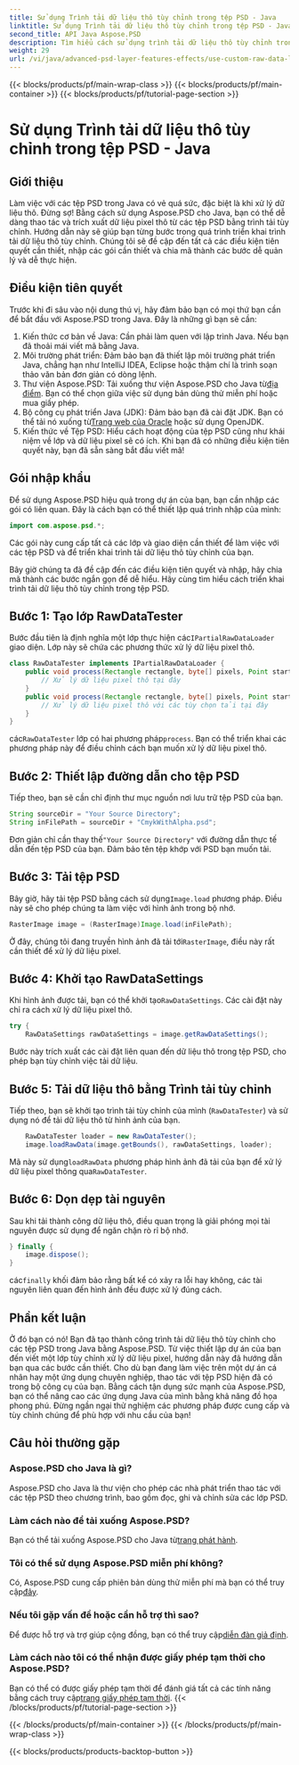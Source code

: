 ```yaml
---
title: Sử dụng Trình tải dữ liệu thô tùy chỉnh trong tệp PSD - Java
linktitle: Sử dụng Trình tải dữ liệu thô tùy chỉnh trong tệp PSD - Java
second_title: API Java Aspose.PSD
description: Tìm hiểu cách sử dụng trình tải dữ liệu thô tùy chỉnh trong tệp PSD bằng Java! Hướng dẫn từng bước này bao gồm mọi thứ từ thiết lập đến dọn dẹp tài nguyên.
weight: 29
url: /vi/java/advanced-psd-layer-features-effects/use-custom-raw-data-loader-psd-files/
---
```


{{< blocks/products/pf/main-wrap-class >}}
{{< blocks/products/pf/main-container >}}
{{< blocks/products/pf/tutorial-page-section >}}

# Sử dụng Trình tải dữ liệu thô tùy chỉnh trong tệp PSD - Java

## Giới thiệu
Làm việc với các tệp PSD trong Java có vẻ quá sức, đặc biệt là khi xử lý dữ liệu thô. Đừng sợ! Bằng cách sử dụng Aspose.PSD cho Java, bạn có thể dễ dàng thao tác và trích xuất dữ liệu pixel thô từ các tệp PSD bằng trình tải tùy chỉnh. Hướng dẫn này sẽ giúp bạn từng bước trong quá trình triển khai trình tải dữ liệu thô tùy chỉnh. Chúng tôi sẽ đề cập đến tất cả các điều kiện tiên quyết cần thiết, nhập các gói cần thiết và chia mã thành các bước dễ quản lý và dễ thực hiện.
## Điều kiện tiên quyết
Trước khi đi sâu vào nội dung thú vị, hãy đảm bảo bạn có mọi thứ bạn cần để bắt đầu với Aspose.PSD trong Java. Đây là những gì bạn sẽ cần:
1. Kiến thức cơ bản về Java: Cần phải làm quen với lập trình Java. Nếu bạn đã thoải mái viết mã bằng Java.
2. Môi trường phát triển: Đảm bảo bạn đã thiết lập môi trường phát triển Java, chẳng hạn như IntelliJ IDEA, Eclipse hoặc thậm chí là trình soạn thảo văn bản đơn giản có dòng lệnh.
3.  Thư viện Aspose.PSD: Tải xuống thư viện Aspose.PSD cho Java từ[địa điểm](https://releases.aspose.com/psd/java/). Bạn có thể chọn giữa việc sử dụng bản dùng thử miễn phí hoặc mua giấy phép.
4. Bộ công cụ phát triển Java (JDK): Đảm bảo bạn đã cài đặt JDK. Bạn có thể tải nó xuống từ[Trang web của Oracle](https://www.oracle.com/java/technologies/javase-jdk11-downloads.html) hoặc sử dụng OpenJDK.
5. Kiến thức về Tệp PSD: Hiểu cách hoạt động của tệp PSD cũng như khái niệm về lớp và dữ liệu pixel sẽ có ích.
Khi bạn đã có những điều kiện tiên quyết này, bạn đã sẵn sàng bắt đầu viết mã!

## Gói nhập khẩu
Để sử dụng Aspose.PSD hiệu quả trong dự án của bạn, bạn cần nhập các gói có liên quan. Đây là cách bạn có thể thiết lập quá trình nhập của mình:
```java
import com.aspose.psd.*;
```
Các gói này cung cấp tất cả các lớp và giao diện cần thiết để làm việc với các tệp PSD và để triển khai trình tải dữ liệu thô tùy chỉnh của bạn.

Bây giờ chúng ta đã đề cập đến các điều kiện tiên quyết và nhập, hãy chia mã thành các bước ngắn gọn để dễ hiểu. Hãy cùng tìm hiểu cách triển khai trình tải dữ liệu thô tùy chỉnh trong tệp PSD.
## Bước 1: Tạo lớp RawDataTester
 Bước đầu tiên là định nghĩa một lớp thực hiện các`IPartialRawDataLoader` giao diện. Lớp này sẽ chứa các phương thức xử lý dữ liệu pixel thô.
```java
class RawDataTester implements IPartialRawDataLoader {
    public void process(Rectangle rectangle, byte[] pixels, Point start, Point end) {
        // Xử lý dữ liệu pixel thô tại đây
    }
    public void process(Rectangle rectangle, byte[] pixels, Point start, Point end, LoadOptions loadOptions) {
        // Xử lý dữ liệu pixel thô với các tùy chọn tải tại đây
    }
}
```
 các`RawDataTester` lớp có hai phương pháp`process`. Bạn có thể triển khai các phương pháp này để điều chỉnh cách bạn muốn xử lý dữ liệu pixel thô. 
## Bước 2: Thiết lập đường dẫn cho tệp PSD
Tiếp theo, bạn sẽ cần chỉ định thư mục nguồn nơi lưu trữ tệp PSD của bạn.
```java
String sourceDir = "Your Source Directory";
String inFilePath = sourceDir + "CmykWithAlpha.psd";
```
 Đơn giản chỉ cần thay thế`"Your Source Directory"` với đường dẫn thực tế dẫn đến tệp PSD của bạn. Đảm bảo tên tệp khớp với PSD bạn muốn tải.
## Bước 3: Tải tệp PSD
 Bây giờ, hãy tải tệp PSD bằng cách sử dụng`Image.load` phương pháp. Điều này sẽ cho phép chúng ta làm việc với hình ảnh trong bộ nhớ.
```java
RasterImage image = (RasterImage)Image.load(inFilePath);
```
Ở đây, chúng tôi đang truyền hình ảnh đã tải tới`RasterImage`, điều này rất cần thiết để xử lý dữ liệu pixel.
## Bước 4: Khởi tạo RawDataSettings
 Khi hình ảnh được tải, bạn có thể khởi tạo`RawDataSettings`. Các cài đặt này chỉ ra cách xử lý dữ liệu pixel thô.
```java
try {
    RawDataSettings rawDataSettings = image.getRawDataSettings();
```
Bước này trích xuất các cài đặt liên quan đến dữ liệu thô trong tệp PSD, cho phép bạn tùy chỉnh việc tải dữ liệu.
## Bước 5: Tải dữ liệu thô bằng Trình tải tùy chỉnh
Tiếp theo, bạn sẽ khởi tạo trình tải tùy chỉnh của mình (`RawDataTester`) và sử dụng nó để tải dữ liệu thô từ hình ảnh của bạn.
```java
    RawDataTester loader = new RawDataTester();
    image.loadRawData(image.getBounds(), rawDataSettings, loader);
```
 Mã này sử dụng`loadRawData` phương pháp hình ảnh đã tải của bạn để xử lý dữ liệu pixel thông qua`RawDataTester`.
## Bước 6: Dọn dẹp tài nguyên
Sau khi tải thành công dữ liệu thô, điều quan trọng là giải phóng mọi tài nguyên được sử dụng để ngăn chặn rò rỉ bộ nhớ.
```java
} finally {
    image.dispose();
}
```
 các`finally` khối đảm bảo rằng bất kể có xảy ra lỗi hay không, các tài nguyên liên quan đến hình ảnh đều được xử lý đúng cách.

## Phần kết luận
Ở đó bạn có nó! Bạn đã tạo thành công trình tải dữ liệu thô tùy chỉnh cho các tệp PSD trong Java bằng Aspose.PSD. Từ việc thiết lập dự án của bạn đến viết một lớp tùy chỉnh xử lý dữ liệu pixel, hướng dẫn này đã hướng dẫn bạn qua các bước cần thiết. Cho dù bạn đang làm việc trên một dự án cá nhân hay một ứng dụng chuyên nghiệp, thao tác với tệp PSD hiện đã có trong bộ công cụ của bạn.
Bằng cách tận dụng sức mạnh của Aspose.PSD, bạn có thể nâng cao các ứng dụng Java của mình bằng khả năng đồ họa phong phú. Đừng ngần ngại thử nghiệm các phương pháp được cung cấp và tùy chỉnh chúng để phù hợp với nhu cầu của bạn!

## Câu hỏi thường gặp
### Aspose.PSD cho Java là gì?  
Aspose.PSD cho Java là thư viện cho phép các nhà phát triển thao tác với các tệp PSD theo chương trình, bao gồm đọc, ghi và chỉnh sửa các lớp PSD.
### Làm cách nào để tải xuống Aspose.PSD?  
 Bạn có thể tải xuống Aspose.PSD cho Java từ[trang phát hành](https://releases.aspose.com/psd/java/).
### Tôi có thể sử dụng Aspose.PSD miễn phí không?  
 Có, Aspose.PSD cung cấp phiên bản dùng thử miễn phí mà bạn có thể truy cập[đây](https://releases.aspose.com/).
### Nếu tôi gặp vấn đề hoặc cần hỗ trợ thì sao?  
 Để được hỗ trợ và trợ giúp cộng đồng, bạn có thể truy cập[diễn đàn giả định](https://forum.aspose.com/c/psd/34).
### Làm cách nào tôi có thể nhận được giấy phép tạm thời cho Aspose.PSD?  
Bạn có thể có được giấy phép tạm thời để đánh giá tất cả các tính năng bằng cách truy cập[trang giấy phép tạm thời](https://purchase.aspose.com/temporary-license/).
{{< /blocks/products/pf/tutorial-page-section >}}

{{< /blocks/products/pf/main-container >}}
{{< /blocks/products/pf/main-wrap-class >}}

{{< blocks/products/products-backtop-button >}}
